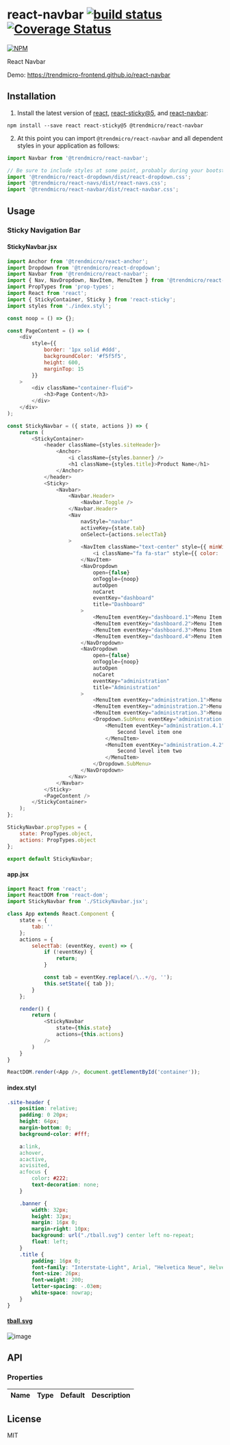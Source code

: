 # react-navbar [![build status](https://travis-ci.org/trendmicro-frontend/react-navbar.svg?branch=master)](https://travis-ci.org/trendmicro-frontend/react-navbar) [![Coverage Status](https://coveralls.io/repos/github/trendmicro-frontend/react-navbar/badge.svg?branch=master)](https://coveralls.io/github/trendmicro-frontend/react-navbar?branch=master)

[![NPM](https://nodei.co/npm/@trendmicro/react-navbar.png?downloads=true&stars=true)](https://nodei.co/npm/@trendmicro/react-navbar/)

React Navbar

Demo: https://trendmicro-frontend.github.io/react-navbar

## Installation

1. Install the latest version of [react](https://github.com/facebook/react), [react-sticky@5](https://github.com/captivationsoftware/react-sticky), and [react-navbar](https://github.com/trendmicro-frontend/react-navbar):

  ```
  npm install --save react react-sticky@5 @trendmicro/react-navbar
  ```

2. At this point you can import `@trendmicro/react-navbar` and all dependent styles in your application as follows:

  ```js
  import Navbar from '@trendmicro/react-navbar';

  // Be sure to include styles at some point, probably during your bootstraping
  import '@trendmicro/react-dropdown/dist/react-dropdown.css';
  import '@trendmicro/react-navs/dist/react-navs.css';
  import '@trendmicro/react-navbar/dist/react-navbar.css';
  ```

## Usage

### Sticky Navigation Bar

#### StickyNavbar.jsx
```js
import Anchor from '@trendmicro/react-anchor';
import Dropdown from '@trendmicro/react-dropdown';
import Navbar from '@trendmicro/react-navbar';
import { Nav, NavDropdown, NavItem, MenuItem } from '@trendmicro/react-navs';
import PropTypes from 'prop-types';
import React from 'react';
import { StickyContainer, Sticky } from 'react-sticky';
import styles from './index.styl';

const noop = () => {};

const PageContent = () => (
    <div
        style={{
            border: '1px solid #ddd',
            backgroundColor: '#f5f5f5',
            height: 600,
            marginTop: 15
        }}
    >
        <div className="container-fluid">
            <h3>Page Content</h3>
        </div>
    </div>
);

const StickyNavbar = ({ state, actions }) => {
    return (
        <StickyContainer>
            <header className={styles.siteHeader}>
                <Anchor>
                    <i className={styles.banner} />
                    <h1 className={styles.title}>Product Name</h1>
                </Anchor>
            </header>
            <Sticky>
                <Navbar>
                    <Navbar.Header>
                        <Navbar.Toggle />
                    </Navbar.Header>
                    <Nav
                        navStyle="navbar"
                        activeKey={state.tab}
                        onSelect={actions.selectTab}
                    >
                        <NavItem className="text-center" style={{ minWidth: 72 }}>
                            <i className="fa fa-star" style={{ color: '#fff' }} />
                        </NavItem>
                        <NavDropdown
                            open={false}
                            onToggle={noop}
                            autoOpen
                            noCaret
                            eventKey="dashboard"
                            title="Dashboard"
                        >
                            <MenuItem eventKey="dashboard.1">Menu Item 1</MenuItem>
                            <MenuItem eventKey="dashboard.2">Menu Item 2</MenuItem>
                            <MenuItem eventKey="dashboard.3">Menu Item 3</MenuItem>
                            <MenuItem eventKey="dashboard.4">Menu Item 4</MenuItem>
                        </NavDropdown>
                        <NavDropdown
                            open={false}
                            onToggle={noop}
                            autoOpen
                            noCaret
                            eventKey="administration"
                            title="Administration"
                        >
                            <MenuItem eventKey="administration.1">Menu Item 1</MenuItem>
                            <MenuItem eventKey="administration.2">Menu Item 2</MenuItem>
                            <MenuItem eventKey="administration.3">Menu Item 3</MenuItem>
                            <Dropdown.SubMenu eventKey="administration.4" title="Menu item 4" onSelect={actions.selectTab}>
                                <MenuItem eventKey="administration.4.1">
                                    Second level item one
                                </MenuItem>
                                <MenuItem eventKey="administration.4.2">
                                    Second level item two
                                </MenuItem>
                            </Dropdown.SubMenu>
                        </NavDropdown>
                    </Nav>
                </Navbar>
            </Sticky>
            <PageContent />
        </StickyContainer>
    );
};

StickyNavbar.propTypes = {
    state: PropTypes.object,
    actions: PropTypes.object
};

export default StickyNavbar;
```

#### app.jsx
```js
import React from 'react';
import ReactDOM from 'react-dom';
import StickyNavbar from './StickyNavbar.jsx';

class App extends React.Component {
    state = {
        tab: ''
    };
    actions = {
        selectTab: (eventKey, event) => {
            if (!eventKey) {
                return;
            }

            const tab = eventKey.replace(/\..+/g, '');
            this.setState({ tab });
        }
    };

    render() {
        return (
            <StickyNavbar
                state={this.state}
                actions={this.actions}
            />
        )
    }
}

ReactDOM.render(<App />, document.getElementById('container'));
```

#### index.styl
```css
.site-header {
    position: relative;
    padding: 0 20px;
    height: 64px;
    margin-bottom: 0;
    background-color: #fff;

    a:link,
    a:hover,
    a:active,
    a:visited,
    a:focus {
        color: #222;
        text-decoration: none;
    }

    .banner {
        width: 32px;
        height: 32px;
        margin: 16px 0;
        margin-right: 10px;
        background: url("./tball.svg") center left no-repeat;
        float: left;
    }
    .title {
        padding: 16px 0;
        font-family: "Interstate-Light", Arial, "Helvetica Neue", Helvetica, sans-serif;
        font-size: 26px;
        font-weight: 200;
        letter-spacing: -.03em;
        white-space: nowrap;
    }
}
```

#### [tball.svg](examples/tball.svg?raw=true)

![image](https://cloud.githubusercontent.com/assets/447801/24544119/b27ce2ba-1634-11e7-984d-aa58ca6c5934.png)

## API

### Properties

Name | Type | Default | Description 
:--- | :--- | :------ | :----------

## License

MIT
